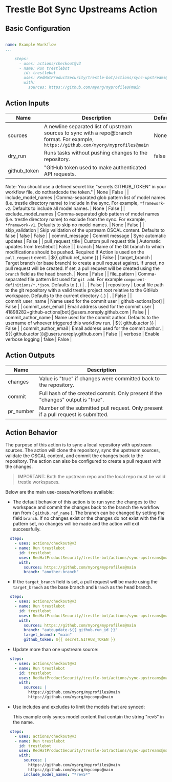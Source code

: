 # Trestle Bot Sync Upstreams Action

## Basic Configuration


```yaml

name: Example Workflow
...

    steps:
      - uses: actions/checkout@v3
      - name: Run trestlebot
        id: trestlebot
        uses: RedHatProductSecurity/trestle-bot/actions/sync-upstreams@main
        with:
          sources: https://github.com/myorg/myprofiles@main
```

## Action Inputs

<!-- START_ACTION_INPUTS -->
| Name | Description | Default | Required |
| --- | --- | --- | --- |
| sources | A newline separated list of upstream sources to sync with a repo@branch format. For example, `https://github.com/myorg/myprofiles@main` | None | True |
| dry_run | Runs tasks without pushing changes to the repository. | false | False |
| github_token | "GitHub token used to make authenticated API requests.
Note: You should use a defined secret like "secrets.GITHUB_TOKEN" in your workflow file, do nothardcode the token."
 | None | False |
| include_model_names | Comma-separated glob pattern list of model names (i.e. trestle directory name) to include in the sync. For example, `*framework-v2`. Defaults to include all model names. | None | False |
| exclude_model_names | Comma-separated glob pattern of model names (i.e. trestle directory name) to exclude from the sync. For example, `*framework-v1`. Defaults to skip no model names. | None | False |
| skip_validation | Skip validation of the upstream OSCAL content. Defaults to false | false | False |
| commit_message | Commit message | Sync automatic updates | False |
| pull_request_title | Custom pull request title | Automatic updates from trestlebot | False |
| branch | Name of the Git branch to which modifications should be pushed. Required if Action is used on the `pull_request` event. | ${{ github.ref_name }} | False |
| target_branch | Target branch (or base branch) to create a pull request against. If unset, no pull request will be created. If set, a pull request will be created using the `branch` field as the head branch. | None | False |
| file_pattern | Comma-separated file pattern list used for `git add`. For example `component-definitions/*,*json`. Defaults to (`.`) | . | False |
| repository | Local file path to the git repository with a valid trestle project root relative to the GitHub workspace. Defaults to the current directory (`.`) | . | False |
| commit_user_name | Name used for the commit user | github-actions[bot] | False |
| commit_user_email | Email address used for the commit user | 41898282+github-actions[bot]@users.noreply.github.com | False |
| commit_author_name | Name used for the commit author. Defaults to the username of whoever triggered this workflow run. | ${{ github.actor }} | False |
| commit_author_email | Email address used for the commit author. | ${{ github.actor }}@users.noreply.github.com | False |
| verbose | Enable verbose logging | false | False |

<!-- END_ACTION_INPUTS -->

## Action Outputs

<!-- START_ACTION_OUTPUTS -->
| Name | Description |
| --- | --- |
| changes | Value is "true" if changes were committed back to the repository. |
| commit | Full hash of the created commit. Only present if the "changes" output is "true". |
| pr_number | Number of the submitted pull request. Only present if a pull request is submitted. |

<!-- END_ACTION_OUTPUTS -->

## Action Behavior

The purpose of this action is to sync a local repository with upstream sources.  The action will clone the repository, sync the upstream sources, validate the OSCAL content, and commit the changes back to the repository. The action can also be configured to create a pull request with the changes.

> IMPORTANT: Both the upstream repo and the local repo must be valid trestle workspaces.

Below are the main use-cases/workflows available:

- The default behavior of this action is to run sync the changes to the workspace and commit the changes back to the branch the workflow ran from ( `github.ref_name` ). The branch can be changed by setting the field `branch`. If no changes exist or the changes do not exist with the file pattern set, no changes will be made and the action will exit successfully.

```yaml
  steps:
    - uses: actions/checkout@v3
    - name: Run trestlebot
      id: trestlebot
      uses: RedHatProductSecurity/trestle-bot/actions/sync-upstreams@main
      with:
        sources: https://github.com/myorg/myprofiles@main
        branch: "another-branch"
```

- If the `target_branch` field is set, a pull request will be made using the `target_branch` as the base branch and `branch` as the head branch.

```yaml
  steps:
    - uses: actions/checkout@v3
    - name: Run trestlebot
      id: trestlebot
      uses: RedHatProductSecurity/trestle-bot/actions/sync-upstreams@main
      with:
        sources: https://github.com/myorg/myprofiles@main
        branch: "autoupdate-${{ github.run_id }}"
        target_branch: "main"
        github_token: ${{ secret.GITHUB_TOKEN }}
```

- Update more than one upstream source:

```yaml
  steps:
    - uses: actions/checkout@v3
    - name: Run trestlebot
      id: trestlebot
      uses: RedHatProductSecurity/trestle-bot/actions/sync-upstreams@main
      with:
        sources: |
          https://github.com/myorg/myprofiles@main
          https://github.com/myorg/mycomps@main
``````

- Use includes and excludes to limit the models that are synced:

   This example only syncs model content that contain the string "rev5" in the name.

```yaml
  steps:
    - uses: actions/checkout@v3
    - name: Run trestlebot
      id: trestlebot
      uses: RedHatProductSecurity/trestle-bot/actions/sync-upstreams@main
      with:
        sources: |
          https://github.com/myorg/myprofiles@main
          https://github.com/myorg/mycomps@main
        include_model_names: "*rev5*"
```